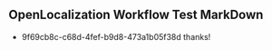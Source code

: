 ## OpenLocalization Workflow Test MarkDown

* 9f69cb8c-c68d-4fef-b9d8-473a1b05f38d 
thanks!



<!--HONumber=Jan16_HO3-->
